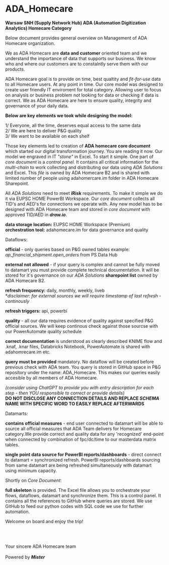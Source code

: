 # ADA_Homecare

**Warsaw SNH (Supply Network Hub) ADA (Automation Digitization Analytics) Homecare Category**

Below document provides general overview on Management of ADA Homecare organization.

We as ADA Homecare are **data and customer** oriented team and we understand the importance of data that supports our business.
We know who and where our customers are to constalntly serve them with our products.

ADA Homecare goal is to provide on time, best qualtity and _fit-for-use_ data to all Homecare users. At any point in time. 
Our core model was designed to create user friendly IT enviroment for total category. Allowing user to focus on analysis or business problem not looking for data or checking if data is correct.
We as ADA Homecare are here to ensure quality, integrity and governance of your daily data.

**Below are key elements we took while designing the model:**

1/ Everyone, all the time, deserves equal access to the same data  
2/ We are here to deliver P&G quality  
3/ We want to be available on each shelf  

Those key elements led to creation of **ADA homecare core document** which started our digital transformation journey. You are reading it now. Our model we engraved in IT _"stone"_ in Excel. To start it simple. One part of _core document_ is a _control panel_. It contains all critical information for the _multi-chain_ to work collecting and distributing our data using _ADA Solutions_ and Excel. This _file_ is owned by ADA Homecare B2 and is shared with limited number of people using adahomercare.im folder in ADA Homecare Sharepoint.  

All _ADA Solutions_ need to meet **iRisk** requirements. To make it simple we do it via EUPSC HOME PowerBI Workspace. Our _core document_ collects all TID's and AED's for connections we operate with. Any new model has to be designed with ADA Homecare team and stored in _core document_ with approved TID/AED in **_draw.io_**.  

**data storage location:** EUPSC HOME Workspace (Premium)  
**orchestration tool:** adahomecare.im for data governance and quality  

Dataflows:

**official** - only queries based on P&G owned tables example: _ap_financial_shipment.open_orders_ from PS Data Hub

**external not allowed** - if your query is complex and cannot be fully moved to datamart you must provide complete technical documentation. It will be stored for it's governance on our _ADA Solutions_ **sharepoint list** owned by ADA Homecare B2.

**refresh frequency:** daily, monthly, weekly, liveb  
*_disclaimer: for external sources we will require timestamp of last refresh - continously_

**refresh triggers:** api, powerbi

**quality** - all our data requires evidence of quality against specified P&G official sources. We will keep continous check against those sourcse with our PowerAutomate quality schedule

**correct documentation** is understood as clearly described KNIME flow and .knaf, .knar files, Databricks Notebook, PowerAutomate is shared with adahomrecare.im etc.

**query must be provided** mandatory. No dataflow will be created before previous check with ADA team. You query is stored in GitHub space in P&G repository under the name: ADA_Homecare. This makes our queries easily accesible by all members of ADA Homecare.

_(consider using ChatGPT to provide you with entry description for each step - then YOU responsible to correct or provide details)_  
**DO NOT DISCLOSE ANY CONNECTION DETAILS AND REPLACE _SCHEMA_ NAME WITH SPECIFIC WORD TO EASILY REPLACE AFTERWARDS**

Datamarts:

**contains official measures** - end user connected to datamart will be able to source all official measures that ADA Team delivers for Homecare category.We provide correct and quality data for any 'recognized' end-point when connected by combination of fpc/dc/time to our masterdata matrix tables.

**single point data source for PowerBI reports/dashboards** - direct connect to datamart = synchronized refresh. PowerBI reports/dashboards sourcing from same datamart are being refreshed simultaneously with datamart using minimum capacity. 


Shortly on _Core Document_:

**full skeleton** is provided. The Excel file allows you to orchestrate your flows, dataflows, datamart and synchronize them. This is a control panel. It contains all the references to GitHub where queries are stored. We use GitHub to feed our python codes with SQL code we use for further automation.

Welcome on board and enjoy the trip!

<br>
<br>

Your sincere
ADA Homecare team
<br></br>
Powered by _**Mister**_
